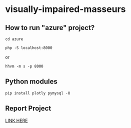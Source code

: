 # visually-impaired-masseurs

## How to run "azure" project?

``cd azure``

``php -S localhost:8000``

or

``hhvm -m s -p 8000``

## Python modules
``pip install plotly pymysql -U``


## Report Project
[LINK HERE](http://dspim.github.io/visually-impaired-masseurs/)

